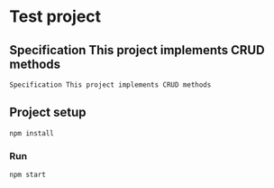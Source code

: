 # Test project

## Specification This project implements CRUD methods

```
Specification This project implements CRUD methods
```

## Project setup

```
npm install
```

### Run 

```
npm start
```
